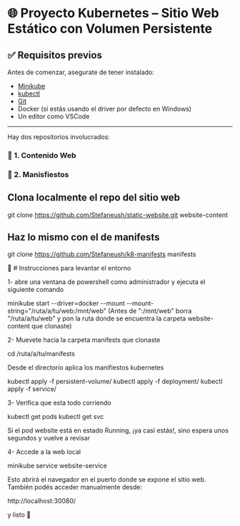# 🌐 Proyecto Kubernetes – Sitio Web Estático con Volumen Persistente

## ✅ Requisitos previos

Antes de comenzar, asegurate de tener instalado:

- [Minikube](https://minikube.sigs.k8s.io/docs/start/)
- [kubectl](https://kubernetes.io/docs/tasks/tools/)
- [Git](https://git-scm.com/)
- Docker (si estás usando el driver por defecto en Windows)
- Un editor como VSCode

---

Hay dos repositorios involucrados:

### 📁 1. Contenido Web 
### 📁 2. Manisfiestos


## Clona localmente el repo del sitio web
git clone https://github.com/Stefaneush/static-website.git website-content


## Haz lo mismo con el de manifests
git clone https://github.com/Stefaneush/k8-manifests manifests



🚀 # Instrucciones para levantar el entorno

1- abre una ventana de powershell como administrador y ejecuta el siguiente comando

minikube start --driver=docker --mount --mount-string="/ruta/a/tu/web:/mnt/web"  (Antes de ":/mnt/web" borra "/ruta/a/tu/web" y pon la ruta donde se encuentra la carpeta website-content que clonaste)

2- Muevete hacia la carpeta manifests que clonaste 

cd /ruta/a/tu/manifests

Desde el directorio aplica los manifiestos kubernetes

kubectl apply -f persistent-volume/
kubectl apply -f deployment/
kubectl apply -f service/

3- Verifica que esta todo corriendo

kubectl get pods
kubectl get svc

Si el pod website está en estado Running, ¡ya casi estás!, sino
espera unos segundos y vuelve a revisar

4- Accede a la web local

minikube service website-service

Esto abrirá el navegador en el puerto donde se expone el sitio web. También podés acceder manualmente desde:

http://localhost:30080/


y listo 🎉 

